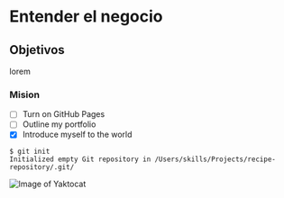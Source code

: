 # Entender el negocio
## Objetivos
lorem
### Mision


- [ ] Turn on GitHub Pages
- [ ] Outline my portfolio
- [X] Introduce myself to the world

```
$ git init
Initialized empty Git repository in /Users/skills/Projects/recipe-repository/.git/
```

![Image of Yaktocat](https://octodex.github.com/images/yaktocat.png)
